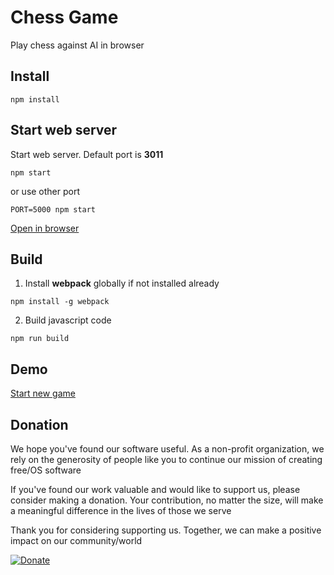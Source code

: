 # Chess Game

Play chess against AI in browser

## Install

```
npm install
```

## Start web server

Start web server. Default port is **3011**

```
npm start
```

or use other port

```
PORT=5000 npm start
```

[Open in browser](http://127.0.0.1:3011)

## Build

1. Install **webpack** globally if not installed already

```
npm install -g webpack
```

2. Build javascript code

```
npm run build
```

## Demo

[Start new game](https://www.sipme.io/chess)

## Donation

We hope you've found our software useful. As a non-profit organization, we rely on the generosity of people like you to continue our mission of creating free/OS software

If you've found our work valuable and would like to support us, please consider making a donation. Your contribution, no matter the size, will make a meaningful difference in the lives of those we serve

Thank you for considering supporting us. Together, we can make a positive impact on our community/world

[![Donate](https://img.shields.io/badge/Donate-PayPal-green.svg)](https://www.paypal.com/cgi-bin/webscr?cmd=_s-xclick&hosted_button_id=XUSKMVK55P35G)
